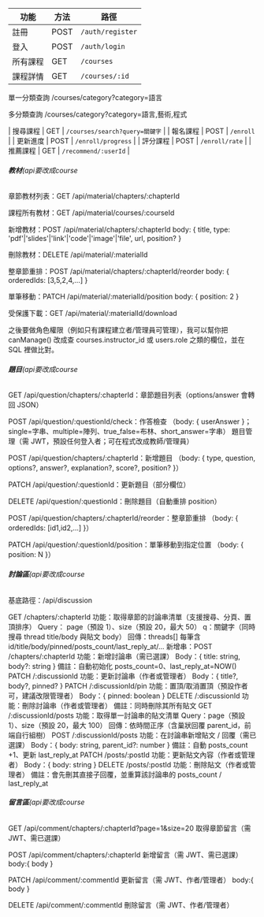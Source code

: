 | 功能   | 方法   | 路徑                            |
| ---- | ---- | ----------------------------- |
| 註冊   | POST | `/auth/register`              |
| 登入   | POST | `/auth/login`                 |
| 所有課程 | GET  | `/courses`                    |
| 課程詳情 | GET  | `/courses/:id`                |

單一分類查詢	/courses/category?category=語言

多分類查詢	/courses/category?category=語言,藝術,程式

| 搜尋課程 | GET  | `/courses/search?query=關鍵字`   |
| 報名課程 | POST | `/enroll`                     |
| 更新進度 | POST | `/enroll/progress`            |
| 評分課程 | POST | `/enroll/rate`                |
| 推薦課程 | GET  | `/recommend/:userId`          |


###### **教材**(api要改成course

章節教材列表：GET /api/material/chapters/:chapterId

課程所有教材：GET /api/material/courses/:courseId

新增教材：POST /api/material/chapters/:chapterId
    body: { title, type: 'pdf'|'slides'|'link'|'code'|'image'|'file', url, position? }

刪除教材：DELETE /api/material/:materialId

整章節重排：POST /api/material/chapters/:chapterId/reorder
    body: { orderedIds: \[3,5,2,4,...] }

單筆移動：PATCH /api/material/:materialId/position
    body: { position: 2 }

受保護下載：GET /api/material/:materialId/download

之後要做角色權限（例如只有課程建立者/管理員可管理），我可以幫你把 canManage() 改成查 courses.instructor\_id 或 users.role 之類的欄位，並在 SQL 裡做比對。


###### **題目**(api要改成course 

GET /api/question/chapters/:chapterId：章節題目列表（options/answer 會轉回 JSON）

POST /api/question/:questionId/check：作答檢查
    （body: { userAnswer }；single=字串、multiple=陣列、true\_false=布林、short\_answer=字串）
    題目管理（需 JWT，預設任何登入者；可在程式改成教師/管理員）

POST /api/question/chapters/:chapterId：新增題目
    （body: { type, question, options?, answer?, explanation?, score?, position? }）

PATCH /api/question/:questionId：更新題目（部分欄位）

DELETE /api/question/:questionId：刪除題目（自動重排 position）

POST /api/question/chapters/:chapterId/reorder：整章節重排
    （body: { orderedIds: \[id1,id2,...] }）

PATCH /api/question/:questionId/position：單筆移動到指定位置
    （body: { position: N }）

###### **討論區**(api要改成course

基底路徑：/api/discussion

GET /chapters/:chapterId
    功能：取得章節的討論串清單（支援搜尋、分頁、置頂排序）
    Query：
    page（預設 1）、size（預設 20，最大 50）
    q：關鍵字（同時搜尋 thread title/body 與貼文 body）
    回傳：threads\[] 每筆含 id/title/body/pinned/posts\_count/last\_reply\_at/...
新增串：POST /chapters/:chapterId
    功能：新增討論串（需已選課）
    Body：{ title: string, body?: string }
    備註：自動初始化 posts\_count=0、last\_reply\_at=NOW()
PATCH /:discussionId
    功能：更新討論串（作者或管理者）
    Body：{ title?, body?, pinned? }
PATCH /:discussionId/pin
    功能：置頂/取消置頂（預設作者可，建議改限管理者）
    Body：{ pinned: boolean }
DELETE /:discussionId
    功能：刪除討論串（作者或管理者）
    備註：同時刪除其所有貼文
GET /:discussionId/posts
    功能：取得單一討論串的貼文清單
    Query：page（預設 1）、size（預設 20，最大 100）
    回傳：依時間正序（含巢狀回覆 parent\_id，前端自行組樹）
POST /:discussionId/posts
    功能：在討論串新增貼文 / 回覆（需已選課）
    Body：{ body: string, parent\_id?: number }
    備註：自動 posts\_count +1、更新 last\_reply\_at
PATCH /posts/:postId
    功能：更新貼文內容（作者或管理者）
    Body：{ body: string }
DELETE /posts/:postId
    功能：刪除貼文（作者或管理者）
    備註：會先刪其直接子回覆，並重算該討論串的 posts\_count / last\_reply\_at

###### **留言區**(api要改成course

GET /api/comment/chapters/:chapterId?page=1\&size=20 取得章節留言（需 JWT、需已選課）

POST /api/comment/chapters/:chapterId 新增留言（需 JWT、需已選課） body:{ body }

PATCH /api/comment/:commentId 更新留言（需 JWT、作者/管理者） body:{ body }

DELETE /api/comment/:commentId 刪除留言（需 JWT、作者/管理者）







